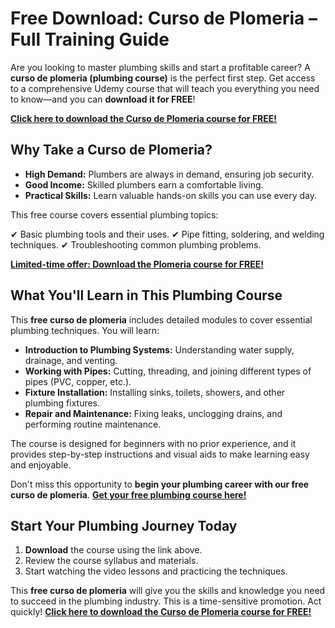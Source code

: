 # Free Download: Curso de Plomeria – Full Training Guide

Are you looking to master plumbing skills and start a profitable career? A **curso de plomeria (plumbing course)** is the perfect first step. Get access to a comprehensive Udemy course that will teach you everything you need to know—and you can **download it for FREE**!

[**Click here to download the Curso de Plomeria course for FREE!**](https://udemywork.com/curso-de-plomeria)

## Why Take a Curso de Plomeria?

*   **High Demand:** Plumbers are always in demand, ensuring job security.
*   **Good Income:** Skilled plumbers earn a comfortable living.
*   **Practical Skills:** Learn valuable hands-on skills you can use every day.

This free course covers essential plumbing topics:

✔ Basic plumbing tools and their uses.
✔ Pipe fitting, soldering, and welding techniques.
✔ Troubleshooting common plumbing problems.

[**Limited-time offer: Download the Plomeria course for FREE!**](https://udemywork.com/curso-de-plomeria)

## What You'll Learn in This Plumbing Course

This **free curso de plomeria** includes detailed modules to cover essential plumbing techniques. You will learn:

*   **Introduction to Plumbing Systems:** Understanding water supply, drainage, and venting.
*   **Working with Pipes:** Cutting, threading, and joining different types of pipes (PVC, copper, etc.).
*   **Fixture Installation:** Installing sinks, toilets, showers, and other plumbing fixtures.
*   **Repair and Maintenance:** Fixing leaks, unclogging drains, and performing routine maintenance.

The course is designed for beginners with no prior experience, and it provides step-by-step instructions and visual aids to make learning easy and enjoyable.

Don't miss this opportunity to **begin your plumbing career with our free curso de plomeria**. [**Get your free plumbing course here!**](https://udemywork.com/curso-de-plomeria)

## Start Your Plumbing Journey Today

1.  **Download** the course using the link above.
2.  Review the course syllabus and materials.
3.  Start watching the video lessons and practicing the techniques.

This **free curso de plomeria** will give you the skills and knowledge you need to succeed in the plumbing industry. This is a time-sensitive promotion. Act quickly! [**Click here to download the Curso de Plomeria course for FREE!**](https://udemywork.com/curso-de-plomeria)
